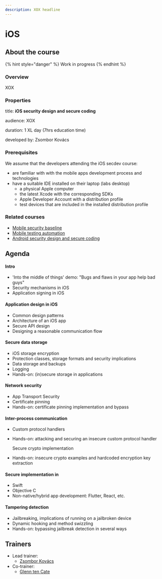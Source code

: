 ```yaml
---
description: XOX headline
---
```


# iOS

## About the course

{% hint style="danger" %}
Work in progress
{% endhint %}

### Overview

XOX

### Properties

title: **iOS security design and secure coding**

audience: XOX

duration: 1 XL day \(7hrs education time\)

developed by: Zsombor Kovács

### Prerequisites

We assume that the developers attending the iOS secdev course:

* are familiar with with the mobile apps development process and technologies
* have a suitable IDE installed on their laptop \(labs desktop\)
  * a physical Apple computer
  * the latest Xcode with the corresponding SDKs
  * Apple Developer Account with a distribution profile
  * test devices that are included in the installed distribution profile

### Related courses

* [Mobile security baseline](../lib/mobile-baseline.md)
* [Mobile testing automation](../test/mobile-testing-automation.md)
* [Android security design and secure coding](android.md)

## Agenda

#### Intro

* 'Into the middle of things' demo: "Bugs and flaws in your app help bad guys"
* Security mechanisms in iOS
* Application signing in iOS

#### Application design in iOS

* Common design patterns
* Architecture of an iOS app
* Secure API design
* Designing a reasonable communication flow

#### Secure data storage

* iOS storage encryption
* Protection classes, storage formats and security implications
* Data storage and backups
* Logging
* Hands-on: \(in\)secure storage in applications

#### Network security

* App Transport Security
* Certificate pinning
* Hands-on: certificate pinning implementation and bypass

#### Inter-process communication

* Custom protocol handlers
* Hands-on: attacking and securing an insecure custom protocol handler

  Secure crypto implementation

* Hands-on: insecure crypto examples and hardcoded encryption key extraction

#### Secure implementation in

* Swift
* Objective C 
* Non-native/hybrid app development: Flutter, React, etc.

#### Tampering detection

* Jailbreaking, implications of running on a jailbroken device
* Dynamic hooking and method swizzling
* Hands-on: bypassing jailbreak detection in several ways

## Trainers

* Lead trainer:
  * [Zsombor Kovács](../trainers/zsombor-kovacs.md)
* Co-trainer:
  * ​[Glenn ten Cate](https://c.defdev.eu/trainers/glenn-ten-cate)

